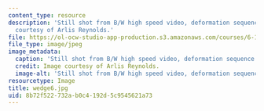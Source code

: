 ```yaml
---
content_type: resource
description: 'Still shot from B/W high speed video, deformation sequence #6. Image
  courtesy of Arlis Reynolds.'
file: https://ol-ocw-studio-app-production.s3.amazonaws.com/courses/6-163-strobe-project-laboratory-fall-2005/8b72f522732ab0c4192d5c9545621a73_wedge6.jpg
file_type: image/jpeg
image_metadata:
  caption: 'Still shot from B/W high speed video, deformation sequence #6.'
  credit: Image courtesy of Arlis Reynolds.
  image-alt: 'Still shot from B/W high speed video, deformation sequence #6.'
resourcetype: Image
title: wedge6.jpg
uid: 8b72f522-732a-b0c4-192d-5c9545621a73
---
```

